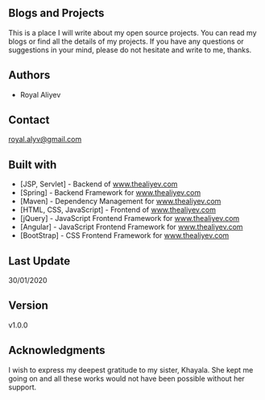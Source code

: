 ## Blogs and Projects

This is a place I will write about my open source projects. You can read my blogs or find all the details of my projects. If you have any questions or suggestions in your mind, please do not hesitate and write to me, thanks.

## Authors

* Royal Aliyev

## Contact

royal.alyv@gmail.com

## Built with

* [JSP, Servlet] - Backend of www.thealiyev.com
* [Spring] - Backend Framework for www.thealiyev.com
* [Maven] - Dependency Management for www.thealiyev.com
* [HTML, CSS, JavaScript] - Frontend of www.thealiyev.com
* [jQuery] - JavaScript Frontend Framework for www.thealiyev.com
* [Angular] - JavaScript Frontend Framework for www.thealiyev.com
* [BootStrap] - CSS Frontend Framework for www.thealiyev.com

## Last Update

30/01/2020

## Version

v1.0.0

## Acknowledgments

I wish to express my deepest gratitude to my sister, Khayala. She kept me going on and all these works would not have been possible without her support.
